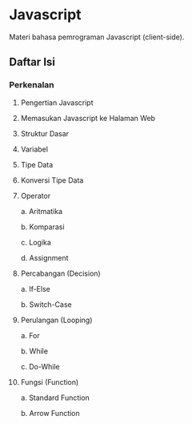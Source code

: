 # Javascript
Materi bahasa pemrograman Javascript (client-side).

## Daftar Isi
### Perkenalan
1. Pengertian Javascript
2. Memasukan Javascript ke Halaman Web
3. Struktur Dasar
4. Variabel
5. Tipe Data
6. Konversi Tipe Data
7. Operator

    a. Aritmatika

    b. Komparasi
   
    c. Logika
   
    d. Assignment

8. Percabangan (Decision)

    a. If-Else

    b. Switch-Case

9. Perulangan (Looping)

    a. For
   
    b. While
   
    c. Do-While

10. Fungsi (Function)

    a. Standard Function

    b. Arrow Function
